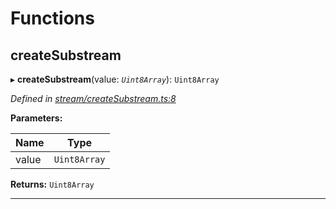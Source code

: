 

# Functions

<a id="createsubstream"></a>

##  createSubstream

▸ **createSubstream**(value: *`Uint8Array`*): `Uint8Array`

*Defined in [stream/createSubstream.ts:8](https://github.com/polkadot-js/common/blob/016a7b8/packages/trie-codec/src/stream/createSubstream.ts#L8)*

**Parameters:**

| Name | Type |
| ------ | ------ |
| value | `Uint8Array` |

**Returns:** `Uint8Array`

___

